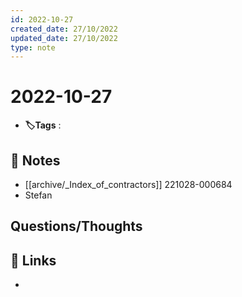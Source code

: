 ```yaml
---
id: 2022-10-27
created_date: 27/10/2022
updated_date: 27/10/2022
type: note
---
```


#  2022-10-27
- **🏷️Tags** :   
[ ](#anki-card)
## 📝 Notes
- [[archive/_Index_of_contractors]] 221028-000684
- Stefan




## Questions/Thoughts


## 🔗 Links
- 